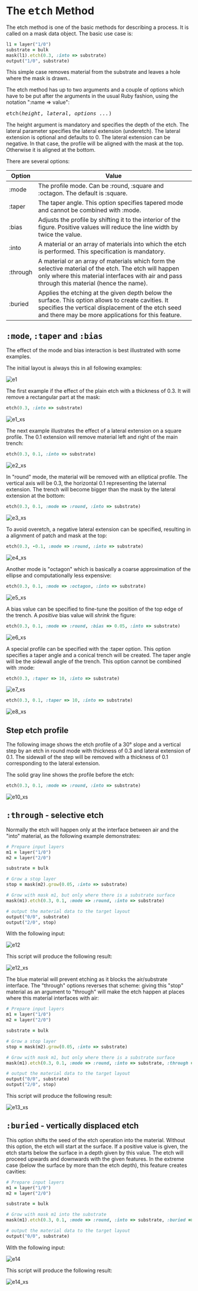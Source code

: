 # The <tt>etch</tt> Method

The etch method is one of the basic methods for describing a process. It is called on a mask data object. The basic use case is:

```ruby
l1 = layer("1/0")
substrate = bulk
mask(l1).etch(0.3, :into => substrate)
output("1/0", substrate)
```

This simple case removes material from the substrate and leaves a hole where the mask is drawn.. 

The etch method has up to two arguments and a couple of options which have to be put after the arguments in the usual Ruby fashion, using the notation ":name => value":

<tt>etch(<i>height</i>, <i>lateral</i>, <i>options ...</i>)</tt>

The height argument is mandatory and specifies the depth of the etch. The lateral parameter specifies the lateral extension (underetch). The lateral extension is optional and defaults to 0. The lateral extension can be negative. In that case, the profile will be aligned with the mask at the top. Otherwise it is aligned at the bottom.

There are several options:

| Option | Value       |
| ------ | ----------- |
| :mode  | The profile mode. Can be :round, :square and :octagon. The default is :square. |
| :taper | The taper angle. This option specifies tapered mode and cannot be combined with :mode. |
| :bias  | Adjusts the profile by shifting it to the interior of the figure. Positive values will reduce the line width by twice the value. |
| :into  | A material or an array of materials into which the etch is performed. This specification is mandatory. |
| :through | A material or an array of materials which form the selective material of the etch. The etch will happen only where this material interfaces with air and pass through this material (hence the name). |
| :buried | Applies the etching at the given depth below the surface. This option allows to create cavities. It specifies the vertical displacement of the etch seed and there may be more applications for this feature. |

## <tt>:mode</tt>, <tt>:taper</tt> and <tt>:bias</tt> 

The effect of the mode and bias interaction is best illustrated with some examples.

The initial layout is always this in all following examples:

![e1](e1.png)

The first example if the effect of the plain etch with a thickness of 0.3. It will remove a rectangular part at the mask:

```ruby
etch(0.3, :into => substrate)
```

![e1_xs](e1_xs.png)

The next example illustrates the effect of a lateral extension on a square profile. The 0.1 extension will remove material left and right of the main trench:

```ruby
etch(0.3, 0.1, :into => substrate)
```

![e2_xs](e2_xs.png)

In "round" mode, the material will be removed with an elliptical profile. The vertical axis will be 0.3, the horizontal 0.1 representing the laternal extension. The trench will become bigger than the mask by the lateral extension at the bottom:

```ruby
etch(0.3, 0.1, :mode => :round, :into => substrate)
```

![e3_xs](e3_xs.png)

To avoid overetch, a negative lateral extension can be specified, resulting in a alignment of patch and mask at the top:

```ruby
etch(0.3, -0.1, :mode => :round, :into => substrate)
```

![e4_xs](e4_xs.png)

Another mode is "octagon" which is basically a coarse approximation of the ellipse and computationally less expensive:

```ruby
etch(0.3, 0.1, :mode => :octagon, :into => substrate)
```

![e5_xs](e5_xs.png)

A bias value can be specified to fine-tune the position of the top edge of the trench. A *positive* bias value will *shrink* the figure:

```ruby
etch(0.3, 0.1, :mode => :round, :bias => 0.05, :into => substrate)
```

![e6_xs](e6_xs.png)

A special profile can be specified with the :taper option. This option specifies a taper angle and a conical trench will be created. The taper angle will be the sidewall angle of the trench. This option cannot be combined with :mode:

```ruby
etch(0.3, :taper => 10, :into => substrate)
```

![e7_xs](e7_xs.png)

```ruby
etch(0.3, 0.1, :taper => 10, :into => substrate)
```

![e8_xs](e8_xs.png)

## Step etch profile

The following image shows the etch profile of a 30° slope and a vertical step by an etch in round mode with thickness of 0.3 and lateral extension of 0.1. The sidewall of the step will be removed with a thickness of 0.1 corresponding to the lateral extension.

The solid gray line shows the profile before the etch:

```ruby
etch(0.3, 0.1, :mode => :round, :into => substrate)
```

![e10_xs](e10_xs.png)

## <tt>:through</tt> - selective etch 

Normally the etch will happen only at the interface between air and the "into" material, as the following example demonstrates:

```ruby
# Prepare input layers
m1 = layer("1/0")
m2 = layer("2/0")

substrate = bulk

# Grow a stop layer
stop = mask(m2).grow(0.05, :into => substrate)

# Grow with mask m1, but only where there is a substrate surface
mask(m1).etch(0.3, 0.1, :mode => :round, :into => substrate)

# output the material data to the target layout
output("0/0", substrate)
output("2/0", stop)
```

With the following input:

![e12](e12.png)

This script will produce the following result:

![e12_xs](e12_xs.png)


The blue material will prevent etching as it blocks the air/substrate interface. The "through" options reverses that scheme: giving this "stop" material as an argument to "through" will make the etch happen at places where this material interfaces with air:

```ruby
# Prepare input layers
m1 = layer("1/0")
m2 = layer("2/0")

substrate = bulk

# Grow a stop layer
stop = mask(m2).grow(0.05, :into => substrate)

# Grow with mask m1, but only where there is a substrate surface
mask(m1).etch(0.3, 0.1, :mode => :round, :into => substrate, :through => stop)

# output the material data to the target layout
output("0/0", substrate)
output("2/0", stop)
```

This script will produce the following result:

![e13_xs](e13_xs.png)

## <tt>:buried</tt> - vertically displaced etch

This option shifts the seed of the etch operation into the material. Without this option, the etch will start at the surface. If a positive value is given, the etch starts below the surface in a depth given by this value. The etch will proceed upwards and downwards with the given features. In the extreme case (below the surface by more than the etch depth), this feature creates cavities:

```ruby
# Prepare input layers
m1 = layer("1/0")
m2 = layer("2/0")

substrate = bulk

# Grow with mask m1 into the substrate
mask(m1).etch(0.3, 0.1, :mode => :round, :into => substrate, :buried => 0.4)

# output the material data to the target layout
output("0/0", substrate)
```

With the following input:

![e14](e14.png)

This script will produce the following result:

![e14_xs](e14_xs.png)

